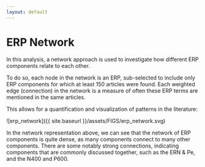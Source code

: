 ```yaml
---
layout: default
---
```


# ERP Network

In this analysis, a network approach is used to investigate how different ERP components relate to each other.

To do so, each node in the network is an ERP, sub-selected to include only ERP components for which at least 150 articles were found. Each weighted edge (connection) in the network is a measure of often these ERP terms are mentioned in the same articles.

This allows for a quantification and visualization of patterns in the literature:

![erp_network]({{ site.baseurl }}/assets/FIGS/erp_network.svg)

In the network representation above, we can see that the network of ERP components is quite dense, as many components connect to many other components. There are some notably strong connections, indicating components that are commonly discussed together, such as the ERN & Pe, and the N400 and P600.
